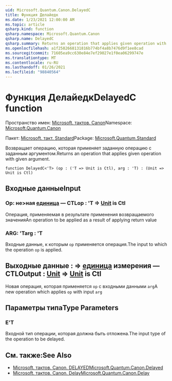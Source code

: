 ```yaml
---
uid: Microsoft.Quantum.Canon.DelayedC
title: Функция Делайедк
ms.date: 1/23/2021 12:00:00 AM
ms.topic: article
qsharp.kind: function
qsharp.namespace: Microsoft.Quantum.Canon
qsharp.name: DelayedC
qsharp.summary: Returns an operation that applies given operation with given argument.
ms.openlocfilehash: a1f2582668131816b774bf4a8b7476d9f1ee8cad
ms.sourcegitcommit: 71605ea9cc630e84e7ef29027e1f0ea06299747e
ms.translationtype: MT
ms.contentlocale: ru-RU
ms.lasthandoff: 01/26/2021
ms.locfileid: "98840564"
---
```

# <a name="delayedc-function"></a><span data-ttu-id="09a4d-102">Функция Делайедк</span><span class="sxs-lookup"><span data-stu-id="09a4d-102">DelayedC function</span></span>

<span data-ttu-id="09a4d-103">Пространство имен: [Microsoft. тактов. Canon](xref:Microsoft.Quantum.Canon)</span><span class="sxs-lookup"><span data-stu-id="09a4d-103">Namespace: [Microsoft.Quantum.Canon](xref:Microsoft.Quantum.Canon)</span></span>

<span data-ttu-id="09a4d-104">Пакет: [Microsoft. такт. Standard](https://nuget.org/packages/Microsoft.Quantum.Standard)</span><span class="sxs-lookup"><span data-stu-id="09a4d-104">Package: [Microsoft.Quantum.Standard](https://nuget.org/packages/Microsoft.Quantum.Standard)</span></span>


<span data-ttu-id="09a4d-105">Возвращает операцию, которая применяет заданную операцию с заданным аргументом.</span><span class="sxs-lookup"><span data-stu-id="09a4d-105">Returns an operation that applies given operation with given argument.</span></span>

```qsharp
function DelayedC<'T> (op : ('T => Unit is Ctl), arg : 'T) : (Unit => Unit is Ctl)
```


## <a name="input"></a><span data-ttu-id="09a4d-106">Входные данные</span><span class="sxs-lookup"><span data-stu-id="09a4d-106">Input</span></span>

### <a name="op--t--unit--is-ctl"></a><span data-ttu-id="09a4d-107">Op: не>ная [единица](xref:microsoft.quantum.lang-ref.unit)  — CTL</span><span class="sxs-lookup"><span data-stu-id="09a4d-107">op : 'T => [Unit](xref:microsoft.quantum.lang-ref.unit)  is Ctl</span></span>

<span data-ttu-id="09a4d-108">Операция, применяемая в результате применения возвращаемого значения</span><span class="sxs-lookup"><span data-stu-id="09a4d-108">An operation to be applied as a result of applying return value</span></span>


### <a name="arg--t"></a><span data-ttu-id="09a4d-109">ARG: 'T</span><span class="sxs-lookup"><span data-stu-id="09a4d-109">arg : 'T</span></span>

<span data-ttu-id="09a4d-110">Входные данные, к которым `op` применяется операция.</span><span class="sxs-lookup"><span data-stu-id="09a4d-110">The input to which the operation `op` is applied.</span></span>



## <a name="output--unit--unit--is-ctl"></a><span data-ttu-id="09a4d-111">Выходные данные [](xref:microsoft.quantum.lang-ref.unit) : => [единица](xref:microsoft.quantum.lang-ref.unit) измерения — CTL</span><span class="sxs-lookup"><span data-stu-id="09a4d-111">Output : [Unit](xref:microsoft.quantum.lang-ref.unit) => [Unit](xref:microsoft.quantum.lang-ref.unit)  is Ctl</span></span>

<span data-ttu-id="09a4d-112">Новая операция, которая применяется `op` с входными данными `arg`</span><span class="sxs-lookup"><span data-stu-id="09a4d-112">A new operation which applies `op` with input `arg`</span></span>

## <a name="type-parameters"></a><span data-ttu-id="09a4d-113">Параметры типа</span><span class="sxs-lookup"><span data-stu-id="09a4d-113">Type Parameters</span></span>

### <a name="t"></a><span data-ttu-id="09a4d-114">Е</span><span class="sxs-lookup"><span data-stu-id="09a4d-114">'T</span></span>

<span data-ttu-id="09a4d-115">Входной тип операции, которая должна быть отложена.</span><span class="sxs-lookup"><span data-stu-id="09a4d-115">The input type of the operation to be delayed.</span></span>

## <a name="see-also"></a><span data-ttu-id="09a4d-116">См. также:</span><span class="sxs-lookup"><span data-stu-id="09a4d-116">See Also</span></span>

- [<span data-ttu-id="09a4d-117">Microsoft. тактов. Canon. DELAYED</span><span class="sxs-lookup"><span data-stu-id="09a4d-117">Microsoft.Quantum.Canon.Delayed</span></span>](xref:Microsoft.Quantum.Canon.Delayed)
- [<span data-ttu-id="09a4d-118">Microsoft. тактов. Canon. Delay</span><span class="sxs-lookup"><span data-stu-id="09a4d-118">Microsoft.Quantum.Canon.Delay</span></span>](xref:Microsoft.Quantum.Canon.Delay)